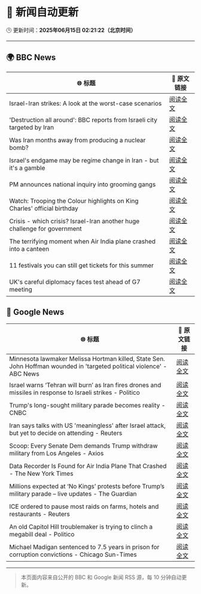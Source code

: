 # 🧠 新闻自动更新

🕒 更新时间：**2025年06月15日 02:21:22（北京时间）**

---

## 🌍 BBC News

| 🌐 标题 | 🔗 原文链接 |
|--------|-------------|
| Israel-Iran strikes: A look at the worst-case scenarios | [阅读全文](https://www.bbc.com/news/articles/c74n23y1x48o) |
| 'Destruction all around': BBC reports from Israeli city targeted by Iran | [阅读全文](https://www.bbc.com/news/videos/cvg92jnylzxo) |
| Was Iran months away from producing a nuclear bomb? | [阅读全文](https://www.bbc.com/news/articles/cn840275p5yo) |
| Israel's endgame may be regime change in Iran - but it's a gamble | [阅读全文](https://www.bbc.com/news/articles/c79e233j2gro) |
| PM announces national inquiry into grooming gangs | [阅读全文](https://www.bbc.com/news/articles/c7872pngj2qo) |
| Watch: Trooping the Colour highlights on King Charles' official birthday | [阅读全文](https://www.bbc.com/news/videos/c3rpgej0jw4o) |
| Crisis - which crisis? Israel-Iran another huge challenge for government | [阅读全文](https://www.bbc.com/news/articles/c5yxn52dz5ro) |
| The terrifying moment when Air India plane crashed into a canteen | [阅读全文](https://www.bbc.com/news/articles/cz0dkrz1kneo) |
| 11 festivals you can still get tickets for this summer | [阅读全文](https://www.bbc.com/news/articles/cp8dglz370jo) |
| UK's careful diplomacy faces test ahead of G7 meeting | [阅读全文](https://www.bbc.com/news/articles/c0ln32252reo) |

## 📰 Google News

| 🌐 标题 | 🔗 原文链接 |
|--------|-------------|
| Minnesota lawmaker Melissa Hortman killed, State Sen. John Hoffman wounded in 'targeted political violence' - ABC News | [阅读全文](https://news.google.com/rss/articles/CBMioAFBVV95cUxOYW5NcklXV2tXNXBJdkp2VEM1NXlNNnFOdHlRd0M4MEdfVE9mbDRzV0F1aF85N0g0N2JhQm53UkVfVWxqQmxpbmNuR3U3MlZVZVRrOUk4cEU2WmtlWGdoSFhsNy1RczJWVXRxQ3ZXbURsbEFTQ0xuZ3VfYjdsUEN5VVVidWN2RHF3WmZ2aGRhZFVndkZLbXRaekpNZDd2QXUz0gGmAUFVX3lxTE9MYmN4Tk4zeXVGVzdhdmhBUTVQeUdlNXp3N0NtaWVFLUdaalpPTHpOTC1RcldHMTk4MkJwcnNjTFk5cTE3ZGhlSTZQeHp0OTU5NERWS1Q2U29ORzcwaFh5VHgwZkZQY2czZ1FYdm5qQUlINV9zT1JtUzVEQkFzSlBuWXpFT2NWNmU4eEtQQjRnVEJLSG5MRUVyYk1qMUF2R1B4aTFHdnc?oc=5) |
| Israel warns ‘Tehran will burn’ as Iran fires drones and missiles in response to Israeli strikes - Politico | [阅读全文](https://news.google.com/rss/articles/CBMiiwFBVV95cUxNejdDR0doR2sxVWpXb2QtZy1hMXJDZEp1azI0Q0kxOW5MM2hXUWFXQ25kWFNEOGw4dmFxdXo1MnI0ZkhHSzBWcTc0dzBHYkphN1p4VnJNYzlVYTdocml5Q3BmVUZoY1loa2pDckFDdlhnMW1QRDVsVUxQOGZ2ZEdNejlWWUtGanZaRHVn?oc=5) |
| Trump's long-sought military parade becomes reality - CNBC | [阅读全文](https://news.google.com/rss/articles/CBMibEFVX3lxTE9vNjY3RV9TQ0JlN043Qnkxdm5scHh2S0lQMHFxcy0zYWFjNk04aW9QbWZGOEZuSWdmRlZZeDJpZmN1cVlJQmdjQVJvLTcyeEE1a2c3S0tWZkRucGVfUm9LNVBZWS1aZVpSei00NNIBckFVX3lxTE1GbVoyNHA3bmc0MXczWFFtQlZULWpXNUtQdVBxTFJneVRaYlJsa3NBYTFjSEtPZmVxYmhKWm55VVRXY21hUUdOdG13cU1aRkZaVlFGYXhOVHJfdC04d21RNjAyb2k3Z2lCRE1oWk1veVNBUQ?oc=5) |
| Iran says talks with US 'meaningless' after Israel attack, but yet to decide on attending - Reuters | [阅读全文](https://news.google.com/rss/articles/CBMiuAFBVV95cUxOckFKb09VRFVMdlVvUGFUWmJybFk0LXFkbExxZ0d1dnhzWHUwTTJWQVNUSVR2bTRoa2wzSVFPeElLLU00ZnFIcHUyTjVyQ0dSRy1pVFY0NC0wT3pZb3phY3hKeXE0cThyc2EyY3A4WVduSXNzUFZ1MHYtZkRTalpZcnNjRDcxdXlrQVdTX09WYWFybUhWTUREME9Mb0F4UGVsRnVtWE5JVnVMVzhQOGpFamxHODhrQTEx?oc=5) |
| Scoop: Every Senate Dem demands Trump withdraw military from Los Angeles - Axios | [阅读全文](https://news.google.com/rss/articles/CBMikAFBVV95cUxPbC1XZUxKSHNxTjZ4UGJzbW5uQ3JhazBOUjNTdW9LVk1kOF9XOWFFNUJOVDk4S2wxWVdUUlRWbjZDa3pPdUJxTWZJaWFhekdUYl9JUDNLeUh5aEpUbkQ2eXR4QlFqeHN3YU15cFZCcGRBaVFYUy1FYTNnX1ItdEVmendTanRTYW9nLWFBZDJFbWk?oc=5) |
| Data Recorder Is Found for Air India Plane That Crashed - The New York Times | [阅读全文](https://news.google.com/rss/articles/CBMihwFBVV95cUxOUlcxQnExbWJyOEFQOTFxeG1POGxoekl4bnQ2Y1hsZW1XSkpTSDNiQlI4LVVudXdxVDh0Y2hZSkpRbkNwNnc0cmxoMVhxUVVpNk9iWFNSWGZYYS1BRHc0UWNfN3F2ejZPcDM0ZzZvTHRfTjVPRlBRV3dyS0tBdVgtcFE0b2VMS2M?oc=5) |
| Millions expected at ‘No Kings’ protests before Trump’s military parade – live updates - The Guardian | [阅读全文](https://news.google.com/rss/articles/CBMiswFBVV95cUxQUkh1VzhUUXlrMFdTWTI2eHZ4ZXRqcVF6RE5zU01sOWxobkpTRnBQMXE1SEViQmlTdlJ5UTNZTnBkR09aMEpGaHo4TXA1Ym53M3M4WFNyN1FZZmJRcnIxZDd5TmFzR0hIcWhiSmJFeElCVmh0ckQ4WTBnNFVwQmQyVFkzSlotNE90aXNqVWNoSkZib050LUhfQzlwdDBPOUpBOUF6TXpWMXBuWFk2ZzEwU2EwOA?oc=5) |
| ICE ordered to pause most raids on farms, hotels and restaurants - Reuters | [阅读全文](https://news.google.com/rss/articles/CBMiuwFBVV95cUxOT3BZTEdxMVpva3FuX3h1VC1TWTQxdXdvZ3JWY3p5am5ianlRLWRSZGE1U21GOHg3TXZlRlNBRklQaklFWHl2RU9vWmN5bk5BNDhYcVRFMnFOT1FtTEtUNkVac3FxdVRvdmpmYjNUQ0ZMeEIzUlB6SmxMRVh2N2p1TlFoYVlBTC1TQm9TYkkxWnFJU29zUmlzcmdUb1VCZnBacTFUU3lXcld5WGpJU2ZmUUJHMS1IZW8zazB3?oc=5) |
| An old Capitol Hill troublemaker is trying to clinch a megabill deal - Politico | [阅读全文](https://news.google.com/rss/articles/CBMigAFBVV95cUxNUEZlRk1ZMDhaM21nZ3ZiMkRqamEwN3NXdmU3eGVGNUlSd3pVUk1EUG1lQVE5UE1KUXhzV010Rk9BT3g1cUM5dl9oR0wwZldBY1Rwbkt2dGVvVTlkX2hpci1BSF9WWUpPb3ZiVVlwOTFKQ0hhbWotXzIxUlhOOHoxaA?oc=5) |
| Michael Madigan sentenced to 7.5 years in prison for corruption convictions - Chicago Sun-Times | [阅读全文](https://news.google.com/rss/articles/CBMihwFBVV95cUxPVS1ZNXpwNm1PeWtHdnFhYlgyaUMtVU1aeGNIcTdBa29JMTZLT3Q2amlyN05TcmtJTkZVeHpFS2V5TUh5dlpGQ3o3Snd5bXpXMmd0VWl2WEFkcUlWQUxlbEFxQmFzV2VVbDY4SldGOHdXdXNkYUQ0X2xyUnk2VVRfMzJGODNIMHc?oc=5) |

---
> 本页面内容来自公开的 BBC 和 Google 新闻 RSS 源，每 10 分钟自动更新。